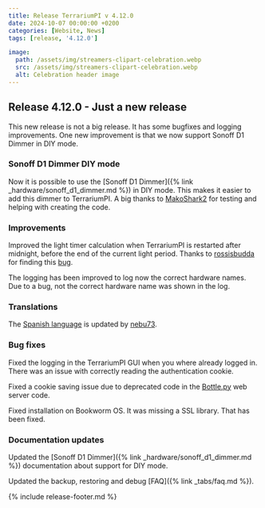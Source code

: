```yaml
---
title: Release TerrariumPI v 4.12.0
date: 2024-10-07 00:00:00 +0200
categories: [Website, News]
tags: [release, '4.12.0']

image:
  path: /assets/img/streamers-clipart-celebration.webp
  src: /assets/img/streamers-clipart-celebration.webp
  alt: Celebration header image
---
```


## Release 4.12.0 - Just a new release

This new release is not a big release. It has some bugfixes and logging
improvements. One new improvement is that we now support Sonoff D1 Dimmer in DIY
mode.

### Sonoff D1 Dimmer DIY mode

Now it is possible to use the [Sonoff D1
Dimmer]({% link _hardware/sonoff_d1_dimmer.md %}) in DIY mode. This makes it
easier to add this dimmer to TerrariumPI. A big thanks to
[MakoShark2](https://github.com/MakoShark2) for testing and helping with
creating the code.

### Improvements

Improved the light timer calculation when TerrariumPI is restarted after
midnight, before the end of the current light period. Thanks to
[rossisbudda](https://github.com/rossisbudda) for finding this
[bug](https://github.com/theyosh/TerrariumPI/issues/948).

The logging has been improved to log now the correct hardware names. Due to a
bug, not the correct hardware name was shown in the log.

### Translations

The [Spanish language](https://weblate.theyosh.nl/projects/terrariumpi/-/es/) is
updated by [nebu73](https://github.com/nebu73).

### Bug fixes

Fixed the logging in the TerrariumPI GUI when you where already logged in. There
was an issue with correctly reading the authentication cookie.

Fixed a cookie saving issue due to deprecated code in the
[Bottle.py](https://bottlepy.org/) web server code.

Fixed installation on Bookworm OS. It was missing a SSL library. That has been
fixed.

### Documentation updates

Updated the [Sonoff D1 Dimmer]({% link _hardware/sonoff_d1_dimmer.md %})
documentation about support for DIY mode.

Updated the backup, restoring and debug [FAQ]({% link _tabs/faq.md %}).

{% include release-footer.md %}
